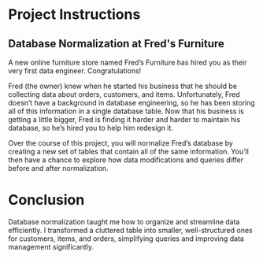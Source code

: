 # Project Instructions

## Database Normalization at Fred's Furniture
A new online furniture store named Fred’s Furniture has hired you as their very first data engineer. Congratulations!

Fred (the owner) knew when he started his business that he should be collecting data about orders, customers, and items. Unfortunately, Fred doesn’t have a background in database engineering, so he has been storing all of this information in a single database table. Now that his business is getting a little bigger, Fred is finding it harder and harder to maintain his database, so he’s hired you to help him redesign it.

Over the course of this project, you will normalize Fred’s database by creating a new set of tables that contain all of the same information. You’ll then have a chance to explore how data modifications and queries differ before and after normalization.

# Conclusion
Database normalization taught me how to organize and streamline data efficiently. I transformed a cluttered table into smaller, well-structured ones for customers, items, and orders, simplifying queries and improving data management significantly.